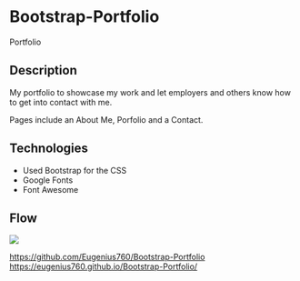 # Bootstrap-Portfolio
Portfolio

## Description
My portfolio to showcase my work and let employers and others know how to get into contact with me.

Pages include an About Me, Porfolio and a Contact.

## Technologies
- Used Bootstrap for the CSS
- Google Fonts
- Font Awesome

## Flow
![](assets/images/Portfolio.gif)

https://github.com/Eugenius760/Bootstrap-Portfolio
https://eugenius760.github.io/Bootstrap-Portfolio/
